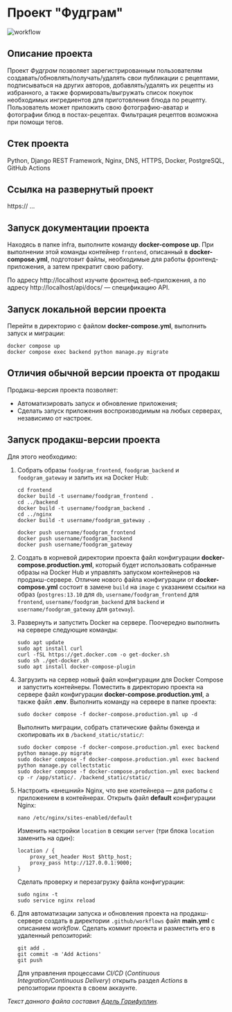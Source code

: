 # Проект "Фудграм" 
![workflow](https://github.com/AIGarifullin/foodgram/actions/workflows/main.yml/badge.svg)

## Описание проекта
Проект *Фудграм* позволяет зарегистрированным пользователям создавать/обновлять/получать/удалять свои публикации с рецептами, подписываться на других авторов, добавлять/удалять их рецепты из избранного, а также формировать/выгружать список покупок необходимых ингредиентов для приготовления блюда по рецепту. Пользователь может приложить свою фотографию-аватар и фотографии блюд в постах-рецептах. Фильтрация рецептов возможна при помощи тегов. 

## Стек проекта
Python, Django REST Framework, Nginx, DNS, HTTPS, Docker, PostgreSQL, GitHub Actions

## Ссылка на развернутый проект
https:// ...

## Запуск документации проекта
Находясь в папке infra, выполните команду **docker-compose up**. При выполнении этой команды контейнер `frontend`, описанный в **docker-compose.yml**, подготовит файлы, необходимые для работы фронтенд-приложения, а затем прекратит свою работу.

По адресу http://localhost изучите фронтенд веб-приложения, а по адресу http://localhost/api/docs/ — спецификацию API.

## Запуск локальной версии проекта
Перейти в директорию с файлом **docker-compose.yml**, выполнить запуск и миграции:

```
docker compose up
docker compose exec backend python manage.py migrate
```
## Отличия обычной версии проекта от продакш
Продакш-версия проекта позволяет:
* Автоматизировать запуск и обновление приложения;
* Сделать запуск приложения воспроизводимым на любых серверах, независимо от настроек.

## Запуск продакш-версии проекта
Для этого необходимо:
1. Собрать образы `foodgram_frontend`, `foodgram_backend` и `foodgram_gateway` и залить их на Docker Hub:

    ```
    cd frontend
    docker build -t username/foodgram_frontend .
    cd ../backend
    docker build -t username/foodgram_backend .
    cd ../nginx
    docker build -t username/foodgram_gateway .
    ```
    ```
    docker push username/foodgram_frontend
    docker push username/foodgram_backend
    docker push username/foodgram_gateway
    ```    
2. Создать в корневой директории проекта файл конфигурации **docker-compose.production.yml**, который будет использовать собранные образы на Docker Hub и управлять запуском контейнеров на продакш-сервере. Отличие нового файла конфигурации от **docker-compose.yml** состоит в замене `build` на `image` с указанием ссылки на образ (`postgres:13.10` для `db`, `username/foodgram_frontend` для `frontend`, `username/foodgram_backend` для `backend` и `username/foodgram_gateway` для `gateway`).  

3. Развернуть и запустить Docker на сервере. 
  Поочередно выполнить на сервере следующие команды:
    ```
    sudo apt update
    sudo apt install curl
    curl -fSL https://get.docker.com -o get-docker.sh
    sudo sh ./get-docker.sh
    sudo apt install docker-compose-plugin
    ```
4. Загрузить на сервер новый файл конфигурации для Docker Compose и запустить контейнеры.
    Поместить в директорию проекта на сервере файл конфигурации **docker-compose.production.yml**, а также файл **.env**.
    Выполнить команду на сервере в папке проекта:
    ```
    sudo docker compose -f docker-compose.production.yml up -d
    ```
    Выполнить миграции, собрать статические файлы бэкенда и скопировать их в `/backend_static/static/`:
    ```
    sudo docker compose -f docker-compose.production.yml exec backend python manage.py migrate
    sudo docker compose -f docker-compose.production.yml exec backend python manage.py collectstatic
    sudo docker compose -f docker-compose.production.yml exec backend cp -r /app/static/. /backend_static/static/
    ```
5. Настроить «внешний» Nginx, что вне контейнера — для работы с приложением в контейнерах.
    Открыть файл **default** конфигурации Nginx:
    
    ```
    nano /etc/nginx/sites-enabled/default
    ```
    Изменить настройки `location` в секции `server` (три блока `location` заменить на один):
    ```
    location / {
        proxy_set_header Host $http_host;
        proxy_pass http://127.0.0.1:9000;
    }
    ```
    Сделать проверку и перезагрузку файла конфигурации:
    ```
    sudo nginx -t
    sudo service nginx reload
    ```

6. Для автоматизации запуска и обновления проекта на продакш-сервере создать в директории `.github/workflows` файл **main.yml** с описанием *workflow*. Сделать коммит проекта и разместить его в удаленный репозиторий:
    ```
    git add .
    git commit -m 'Add Actions'
    git push
    ```
    Для управления процессами *CI/CD* (*Continuous Integration/Continuous Delivery*) открыть раздел *Actions* в репозитории проекта в своем аккаунте.


_Текст данного файла составил [Адель Гарифуллин](https://github.com/AIGarifullin)._